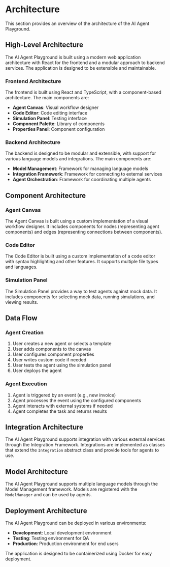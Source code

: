 # Architecture

This section provides an overview of the architecture of the AI Agent Playground.

## High-Level Architecture

The AI Agent Playground is built using a modern web application architecture with React for the frontend and a modular approach to backend services. The application is designed to be extensible and maintainable.

### Frontend Architecture

The frontend is built using React and TypeScript, with a component-based architecture. The main components are:

- **Agent Canvas**: Visual workflow designer
- **Code Editor**: Code editing interface
- **Simulation Panel**: Testing interface
- **Component Palette**: Library of components
- **Properties Panel**: Component configuration

### Backend Architecture

The backend is designed to be modular and extensible, with support for various language models and integrations. The main components are:

- **Model Management**: Framework for managing language models
- **Integration Framework**: Framework for connecting to external services
- **Agent Orchestration**: Framework for coordinating multiple agents

## Component Architecture

### Agent Canvas

The Agent Canvas is built using a custom implementation of a visual workflow designer. It includes components for nodes (representing agent components) and edges (representing connections between components).

### Code Editor

The Code Editor is built using a custom implementation of a code editor with syntax highlighting and other features. It supports multiple file types and languages.

### Simulation Panel

The Simulation Panel provides a way to test agents against mock data. It includes components for selecting mock data, running simulations, and viewing results.

## Data Flow

### Agent Creation

1. User creates a new agent or selects a template
2. User adds components to the canvas
3. User configures component properties
4. User writes custom code if needed
5. User tests the agent using the simulation panel
6. User deploys the agent

### Agent Execution

1. Agent is triggered by an event (e.g., new invoice)
2. Agent processes the event using the configured components
3. Agent interacts with external systems if needed
4. Agent completes the task and returns results

## Integration Architecture

The AI Agent Playground supports integration with various external services through the Integration Framework. Integrations are implemented as classes that extend the `Integration` abstract class and provide tools for agents to use.

## Model Architecture

The AI Agent Playground supports multiple language models through the Model Management framework. Models are registered with the `ModelManager` and can be used by agents.

## Deployment Architecture

The AI Agent Playground can be deployed in various environments:

- **Development**: Local development environment
- **Testing**: Testing environment for QA
- **Production**: Production environment for end users

The application is designed to be containerized using Docker for easy deployment.
